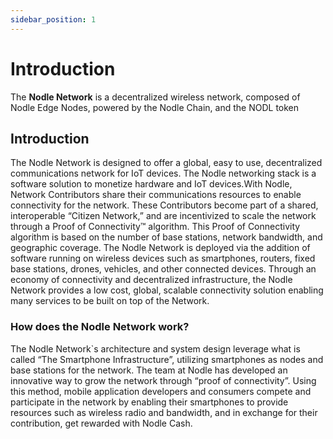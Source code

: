 ```yaml
---
sidebar_position: 1
---
```


# Introduction

The **Nodle Network** is a decentralized wireless network, composed of Nodle Edge Nodes,
powered by the Nodle Chain, and the NODL token

## Introduction

The Nodle Network is designed to offer a global, easy to use, decentralized communications network for IoT devices. The Nodle networking stack is a software solution to monetize hardware and IoT devices.With Nodle, Network Contributors share their communications resources to enable connectivity for the network. These Contributors become part of a shared, interoperable “Citizen Network,” and are incentivized to scale the network through a Proof of Connectivity™ algorithm. This Proof of Connectivity algorithm is based on the number of base stations, network bandwidth, and geographic coverage. The Nodle Network is deployed via the addition of software running on wireless devices such as smartphones, routers, fixed base stations, drones, vehicles, and other connected devices. Through an economy of connectivity and decentralized infrastructure, the Nodle Network provides a low cost, global, scalable connectivity solution enabling many services to be built on top of the Network.

### How does the Nodle Network work?

The Nodle Network`s architecture and system design leverage what is called “The Smartphone Infrastructure”,
utilizing smartphones as nodes and base stations for the network. The team at Nodle has developed an
innovative way to grow the network through “proof of connectivity”. Using this method, mobile application
developers and consumers compete and participate in the network by enabling their smartphones to provide resources
such as wireless radio and bandwidth, and in exchange for their contribution, get rewarded with Nodle Cash.
